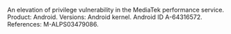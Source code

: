 An elevation of privilege vulnerability in the MediaTek performance service. Product: Android. Versions: Android kernel. Android ID A-64316572. References: M-ALPS03479086.